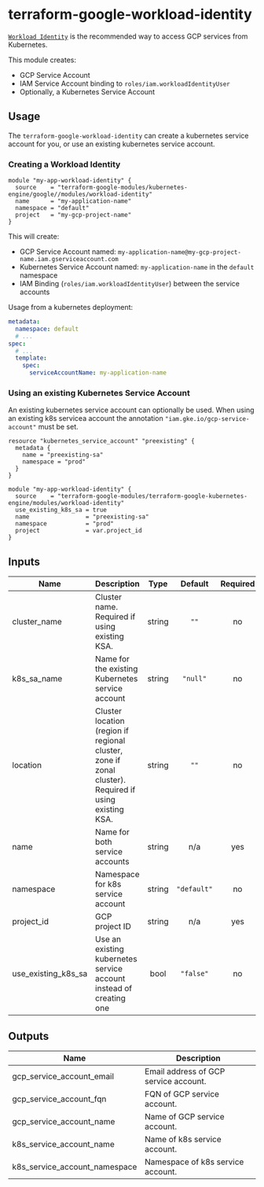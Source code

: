 # terraform-google-workload-identity

[`Workload Identity`](https://cloud.google.com/kubernetes-engine/docs/how-to/workload-identity) is the recommended way to access GCP services from Kubernetes.

This module creates:

* GCP Service Account
* IAM Service Account binding to `roles/iam.workloadIdentityUser`
* Optionally, a Kubernetes Service Account

## Usage

The `terraform-google-workload-identity` can create a kubernetes service account for you, or use an existing kubernetes service account.

### Creating a Workload Identity

```hcl
module "my-app-workload-identity" {
  source    = "terraform-google-modules/kubernetes-engine/google//modules/workload-identity"
  name      = "my-application-name"
  namespace = "default"
  project   = "my-gcp-project-name"
}
```

This will create:

* GCP Service Account named: `my-application-name@my-gcp-project-name.iam.gserviceaccount.com`
* Kubernetes Service Account named: `my-application-name` in the `default` namespace
* IAM Binding (`roles/iam.workloadIdentityUser`) between the service accounts

Usage from a kubernetes deployment:

```yaml
metadata:
  namespace: default
  # ...
spec:
  # ...
  template:
    spec:
      serviceAccountName: my-application-name
```

### Using an existing Kubernetes Service Account

An existing kubernetes service account can optionally be used. When using an existing k8s servicea account the annotation `"iam.gke.io/gcp-service-account"` must be set.

```hcl
resource "kubernetes_service_account" "preexisting" {
  metadata {
    name = "preexisting-sa"
    namespace = "prod"
  }
}

module "my-app-workload-identity" {
  source    = "terraform-google-modules/terraform-google-kubernetes-engine/modules/workload-identity"
  use_existing_k8s_sa = true
  name                = "preexisting-sa"
  namespace           = "prod"
  project             = var.project_id
}
```

<!-- BEGINNING OF PRE-COMMIT-TERRAFORM DOCS HOOK -->
## Inputs

| Name | Description | Type | Default | Required |
|------|-------------|:----:|:-----:|:-----:|
| cluster\_name | Cluster name. Required if using existing KSA. | string | `""` | no |
| k8s\_sa\_name | Name for the existing Kubernetes service account | string | `"null"` | no |
| location | Cluster location (region if regional cluster, zone if zonal cluster). Required if using existing KSA. | string | `""` | no |
| name | Name for both service accounts | string | n/a | yes |
| namespace | Namespace for k8s service account | string | `"default"` | no |
| project\_id | GCP project ID | string | n/a | yes |
| use\_existing\_k8s\_sa | Use an existing kubernetes service account instead of creating one | bool | `"false"` | no |

## Outputs

| Name | Description |
|------|-------------|
| gcp\_service\_account\_email | Email address of GCP service account. |
| gcp\_service\_account\_fqn | FQN of GCP service account. |
| gcp\_service\_account\_name | Name of GCP service account. |
| k8s\_service\_account\_name | Name of k8s service account. |
| k8s\_service\_account\_namespace | Namespace of k8s service account. |

<!-- END OF PRE-COMMIT-TERRAFORM DOCS HOOK -->
